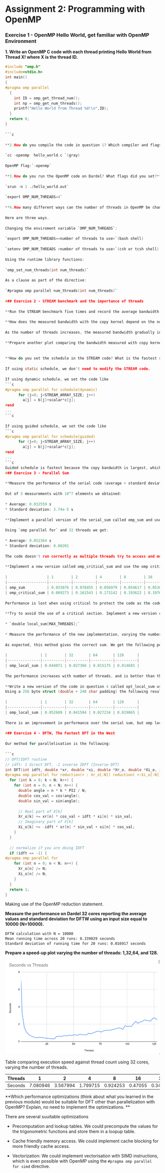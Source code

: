 # Assignment 2: Programming with OpenMP

### Exercise 1 - OpenMP Hello World, get familiar with OpenMP Environment

**1.	Write an OpenMP C code with each thread printing Hello World from Thread X! where X is the thread ID.**
```c
#include "omp.h"
#include<stdio.h>
int main()
{
#pragma omp parallel
  {
    int ID = omp_get_thread_num();
    int np = omp_get_num_threads();
    printf("Hello World from Thread %d!\n",ID);
  }
  return 0;
}

```c

**2.How do you compile the code in question 1? Which compiler and flags have you used?**

`cc -openmp  hello_world.c `(gray)

OpenMP flag:`-openmp`

**3.How do you run the OpenMP code on Dardel? What flags did you set?**

`srun -n 1 ./hello_world.out`

`export OMP_NUM_THREADS=4`

**4.How many different ways can the number of threads in OpenMP be changed? Which are they?**

Here are three ways.

Changing the enviroment variable `OMP_NUM_THREADS`:

`export OMP_NUM_THREADS=<number of threads to use>`(bash shell)
  
`setenv OMP_NUM_THREADS <number of threads to use>`(csh or tcsh shell)

Using the runtime library functions:

`omp_set_num_threads(int num_threads)`

As a clause as part of the directive:

`#pragma omp parallel num_threads(int num_threads)`

### Exercise 2 - STREAM benchmark and the importance of threads

**Run the STREAM benchmark five times and record the average bandwidth values and its standard deviation for the copy kernel. Prepare a plot (with error bars) comparing the bandwidth using 1,32,64, and 128 threads.**

**How does the measured bandwidth with the copy kernel depend on the number of threads?**

As the number of threads increases, the measured bandwidth gradually increases, but the increase tends to slow down.

**Prepare another plot comparing the bandwidth measured with copy kernel with static, dynamic, and guided schedules using 128 threads.**


**How do you set the schedule in the STREAM code? What is the fastest schedule, and why do you think it is so?**

If using static schedule, we don't need to modify the STREAM code. 

If using dynamic schedule, we set the code like 
```c
#pragma omp parallel for schedule(dynamic)
      for (j=0; j<STREAM_ARRAY_SIZE; j++)
        a[j] = b[j]+scalar*c[j];
#end
...
```c

If using guided schedule, we set the code like 
```c
#pragma omp parallel for schedule(guided)
      for (j=0; j<STREAM_ARRAY_SIZE; j++)
        a[j] = b[j]+scalar*c[j];
#end
...
```c
Guided schedule is fastest because the copy bandwidth is largest, which means the computing time is lowest. 
### Exercise 3 - Parallel Sum

**Measure the performance of the serial code (average + standard deviation).**

Out of 5 measurements with 10^7 elements we obtained:

* Average: 0.032559 s
* Standard deviation: 3.74e-5 s

**Implement a parallel version of the serial_sum called omp_sum and use the omp parallel for construct to parallelize the program. Run the code with 32 threads and measure the execution time (average + standard deviation). Is and should the code be working correctly? If not, why not?**

Using `omp parallel for` and 32 threads we get:

* Average: 0.052364 s
* Standard deviation: 0.00201 

The code doesn't run correctly as multiple threads try to access and modify the sum variable concurrently, making it susceptible to race conditions.

**Implement a new version called omp_critical_sum and use the omp critical to protect the code region that might be updated by multiple threads concurrently. Measure the execution time for the code in questions 2 and 3 by varying the number of threads: 1, 2, 4, 8, 16, 20, 24, 28, and 32. How does the performance compare to the program in questions 1 and 2? What is the reason for the performance gain/loss?**

|                  | 1        | 2        | 4        | 8        | 16       | 20       | 24       | 28       | 32       |
|------------------|----------|----------|----------|----------|----------|----------|----------|----------|----------|
| omp_sum          | 0.033876 | 0.078455 | 0.056979 | 0.054617 | 0.053033 | 0.049611 | 0.054719 | 0.050377 | 0.051933 |
| omp_critical_sum | 0.069273 | 0.161543 | 0.173142 | 0.193622 | 0.197640 | 0.195231 | 0.191220 | 0.193787 | 0.193857 |

Performance is lost when using critical to protect the code as the code is essentially serialised as threads only access the sum one by one (nonetheless giving a correct result).

**Try to avoid the use of a critical section. Implement a new version called omp_local_sum. Let each thread find the local sum in its own data, then combine their local result to get the final result. For instance, we can use temporary arrays indexed by their thread number to hold the values found by each thread, like the code below.**

* `double local_sum[MAX_THREADS];`

* Measure the performance of the new implementation, varying the number of threads to 1,32,64, and 128 threads. Does the performance increase as expected? If not, why not?

As expected, this method gives the correct sum. We get the following performance depending on the amount of threads:

|               | 1        | 32       | 64       | 128      |
|---------------|----------|----------|----------|----------|
| omp_local_sum | 0.044071 | 0.027366 | 0.015175 | 0.014685 |

The performance increases with number of threads, and is better than the serial sum.

**Write a new version of the code in question 4 called opt_local_sum using a technique to remove false sharing with padding. Measure the performance of the code by varying the number of threads to 1, 32, 64, and 128.**
Using a 256 byte struct (double + 248 char padding) the following results are obtained

|               | 1        | 32       | 64       | 128      |
|---------------|----------|----------|----------|----------|
| omp_local_sum | 0.052609 | 0.041504 | 0.027234 | 0.029865 |

There is an improvement in performance over the serial sum, but omp local sum seems to perform better overall despite not accounting for false sharing.

### Exercise 4 - DFTW, The Fastest DFT in the West

Our method for parallelisation is the following: 

```c
// DFT/IDFT routine
// idft: 1 direct DFT, -1 inverse IDFT (Inverse DFT)
int DFT(int idft, double *xr, double *xi, double *Xr_o, double *Xi_o, int N) {
#pragma omp parallel for reduction(+ : Xr_o[:N]) reduction( +:Xi_o[:N]) 
  for (int k = 0; k < N; k++) {
    for (int n = 0; n < N; n++) {
      double angle = n * k * PI2 / N;
      double cos_val = cos(angle);
      double sin_val = sin(angle);

      // Real part of X[k]
      Xr_o[k] += xr[n] * cos_val + idft * xi[n] * sin_val;
      // Imaginary part of X[k]
      Xi_o[k] += -idft * xr[n] * sin_val + xi[n] * cos_val;
    }
  }

  // normalize if you are doing IDFT
  if (idft == -1) {
#pragma omp parallel for
    for (int n = 0; n < N; n++) {
      Xr_o[n] /= N;
      Xi_o[n] /= N;
    }
  }
  return 1;
}
```

Making use of the OpenMP reduction statement. 

**Measure the performance on Dardel 32 cores reporting the average values and standard deviation for DFTW using an input size equal to 10000 (N=10000).**

```
DFTW calculation with N = 10000 
Mean running time across 20 runs: 0.339029 seconds
Standard deviation of running time for 20 runs: 0.016917 seconds
```

**Prepare a speed-up plot varying the number of threads: 1,32,64, and 128.**

![graph.png](dftw/graph_two.png)

Table comparing execution speed against thread count using 32 cores, varying the number of threads.

| Threads | 1        | 2        | 4        | 8        | 16      | 32       | 64       | 128      |
|---------|----------|----------|----------|----------|---------|----------|----------|----------|
| Seconds | 7.080946 | 3.567994 | 1.799715 | 0.924253 | 0.47055 | 0.345014 | 1.003984 | 2.834436 |

 **Which performance optimizations (think about what you learned in the previous module) would be suitable for DFT other than parallelization with OpenMP? Explain, no need to implement the optimizations. **

There are several suuitable optimizations

- Precomputation and lookup tables. We could precompute the values for the trigonometric functions and store them in a loopup table.

- Cache friendly memory access. We could implement cache blocking for more friendly cache access. 

- Vectorization: We could implement vectorisation with SIMD instructions, which is even possible with OpenMP using the `#pragma omp parallel for simd` directive. 

